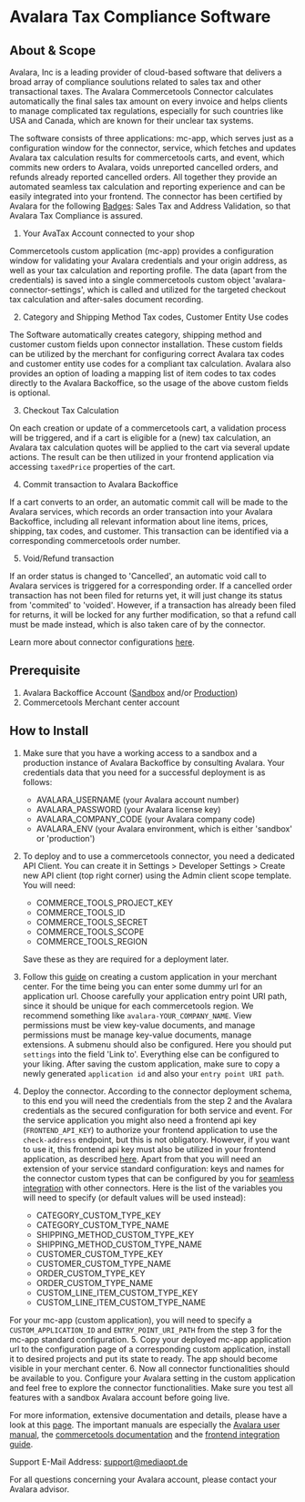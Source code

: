 # Avalara Tax Compliance Software

## About & Scope
Avalara, Inc is a leading provider of cloud-based software that delivers a broad array of compliance soulutions related to sales tax and other transactional taxes. The Avalara Commercetools Connector calculates automatically the final sales tax amount on every invoice and helps clients to manage complicated tax regulations, especially for such countries like USA and Canada, which are known for their unclear tax systems. 

The software consists of three applications: mc-app, which serves just as a configuration window for the connector, service, which fetches and updates Avalara tax calculation results for commercetools carts, and event, which commits new orders to Avalara, voids unreported cancelled orders, and refunds already reported cancelled orders. All together they provide an automated seamless tax calculation and reporting experience and can be easily integrated into your frontend. The connector has been certified by Avalara for the following [Badges](https://www.avalara.com/partner/en/partners/avatax-certification-badges.html): Sales Tax and Address Validation, so that Avalara Tax Compliance is assured.

1. Your AvaTax Account connected to your shop 

Commercetools custom application (mc-app) provides a configuration window for validating your Avalara credentials and your origin address, as well as your tax calculation and reporting profile. The data (apart from the credentials) is saved into a single commercetools custom object 'avalara-connector-settings', which is called and utilized for the targeted checkout tax calculation and after-sales document recording.

2. Category and Shipping Method Tax codes, Customer Entity Use codes

The Software automatically creates category, shipping method and customer custom fields upon connector installation. These custom fields can be utilized by the merchant for configuring correct Avalara tax codes and customer entity use codes for a compliant tax calculation. Avalara also provides an option of loading a mapping list of item codes to tax codes directly to the Avalara Backoffice, so the usage of the above custom fields is optional. 

3. Checkout Tax Calculation 

On each creation or update of a commercetools cart, a validation process will be triggered, and if a cart is eligible for a (new) tax calculation, an Avalara tax calculation quotes will be applied
to the cart via several update actions. The result can be then utilized in your frontend application via accessing `taxedPrice` properties of the cart. 

4. Commit transaction to Avalara Backoffice

If a cart converts to an order, an automatic commit call will be made to the Avalara services, which records an order transaction into your Avalara Backoffice, including all relevant information about line items, prices, shipping, tax codes, and customer. This transaction can be identified via a corresponding commercetools order number. 

5. Void/Refund transaction 

If an order status is changed to 'Cancelled', an automatic void call to Avalara services is triggered for a corresponding order. If a cancelled order transaction has not been filed for returns yet, it will just change its status from 'commited' to 'voided'. However, if a transaction has already been filed for returns, it will be locked for any further modification, so that a refund call must be made instead, which is also taken care of by the connector. 

Learn more about connector configurations [here](https://projects.mediaopt.de/projects/mopt-ecomqe/wiki).

## Prerequisite
1. Avalara Backoffice Account ([Sandbox](https://sandbox.admin.avalara.com/) and/or [Production](https://identity.avalara.com/))
2. Commercetools Merchant center account
## How to Install
1. Make sure that you have a working access to a sandbox and a production instance of Avalara Backoffice by consulting Avalara.
Your credentials data that you need for a successful deployment is as follows: 
    - AVALARA_USERNAME (your Avalara account number)
    - AVALARA_PASSWORD (your Avalara license key)
    - AVALARA_COMPANY_CODE (your Avalara company code)
    - AVALARA_ENV (your Avalara environment, which is either 'sandbox' or 'production')
2. To deploy and to use a commercetools connector, you need a dedicated API Client. You can create it in
Settings > Developer Settings > Create new API client (top right corner) using the Admin client
scope template. You will need: 
    - COMMERCE_TOOLS_PROJECT_KEY
    - COMMERCE_TOOLS_ID
    - COMMERCE_TOOLS_SECRET
    - COMMERCE_TOOLS_SCOPE
    - COMMERCE_TOOLS_REGION

    Save these as they are required for a deployment later.

3. Follow this [guide](https://docs.commercetools.com/merchant-center/managing-custom-applications) on creating a custom application in your merchant center. For the time being you can enter some dummy url for an application url. Choose carefully your application entry point URI path, since it should be unique for each commercetools region. We recommend something like `avalara-YOUR_COMPANY_NAME`. View permissions must be view key-value documents, and manage permissions must be manage key-value documents, manage extensions. A submenu should also be configured. Here you should put `settings` into the field 'Link to'. Everything else can be configured to your liking. After saving the custom application, make sure to copy a newly generated `application id` and also your `entry point URI path`.
4. Deploy the connector. According to the connector deployment schema, to this end you will need the credentials from the step 2 and the Avalara credentials as the secured configuration for both service and event. For the service application you might also need a frontend api key (`FRONTEND_API_KEY`) to authorize your frontend application to use the `check-address` endpoint, but this is not obligatory. However, if you want to use it, this frontend api key must also be utilized in your frontend application, as described [here](https://github.com/mediaopt/avalara-commercetools-cofe-integration). Apart from that you will need an extension of your service standard configuration: keys and names for the connector custom types that can be configured by you for [seamless integration](https://docs.commercetools.com/tutorials/composable-custom-types) with other connectors. Here is the list of the variables you will need to specify (or default values will be used instead):
    - CATEGORY_CUSTOM_TYPE_KEY
    - CATEGORY_CUSTOM_TYPE_NAME
    - SHIPPING_METHOD_CUSTOM_TYPE_KEY
    - SHIPPING_METHOD_CUSTOM_TYPE_NAME
    - CUSTOMER_CUSTOM_TYPE_KEY
    - CUSTOMER_CUSTOM_TYPE_NAME
    - ORDER_CUSTOM_TYPE_KEY
    - ORDER_CUSTOM_TYPE_NAME
    - CUSTOM_LINE_ITEM_CUSTOM_TYPE_KEY
    - CUSTOM_LINE_ITEM_CUSTOM_TYPE_NAME
    
For your mc-app (custom application), you will need to specify a `CUSTOM_APPLICATION_ID` and `ENTRY_POINT_URI_PATH` from the step 3 for the mc-app standard configuration.
5. Copy your deployed mc-app application url to the configuration page of a corresponding custom application, install it to desired projects and put its state to ready. The app should become visible in your merchant center.
6. Now all connector functionalities should be available to you. Configure your Avalara setting in the custom application and feel free to explore the connector functionalities. Make sure you test all features with a sandbox Avalara account before going live. 

For more information, extensive documentation and details, please have a look at this [page](https://github.com/mediaopt/avalara-commercetools-connector/tree/main/docs). The important manuals are especially the [Avalara user manual](https://github.com/mediaopt/avalara-commercetools-connector/blob/main/docs/mc_app_configuration_manual.pdf), the [commercetools documentation](https://github.com/mediaopt/avalara-commercetools-connector/blob/main/docs/README.md) and the [frontend integration guide](https://github.com/mediaopt/avalara-commercetools-cofe-integration).

Support E-Mail Address: support@mediaopt.de 

For all questions concerning your Avalara account, please contact your Avalara advisor. 
